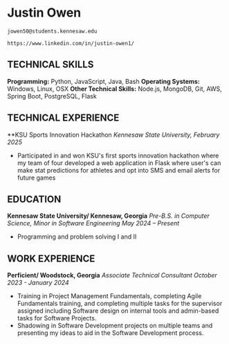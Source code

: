# Justin Owen

```
jowen50@students.kennesaw.edu
```

```
https://www.linkedin.com/in/justin-owen1/
```

## TECHNICAL SKILLS

**Programming:** Python, JavaScript, Java, Bash
**Operating Systems:** Windows, Linux, OSX
**Other Technical Skills:** Node.js, MongoDB, Git, AWS, Spring Boot, PostgreSQL, Flask

## TECHNICAL EXPERIENCE

\*\*KSU Sports Innovation Hackathon
_Kennesaw State University, February 2025_

- Participated in and won KSU's first sports innovation hackathon where my team of four developed a web application in Flask where user's can make stat predictions for athletes and opt into SMS and email alerts for future games

## EDUCATION

**Kennesaw State University/ Kennesaw, Georgia**
_Pre-B.S. in Computer Science, Minor in Software Engineering May 2024 – Present_

- Programming and problem solving I and II

## WORK EXPERIENCE

**Perficient/ Woodstock, Georgia**
_Associate Technical Consultant October 2023 - January 2024_

- Training in Project Management Fundamentals, completing Agile Fundamentals training, and completing multiple tasks for the supervisor assigned including Software design on internal tools and admin-based tasks for Software Projects.
- Shadowing in Software Development projects on multiple teams and presenting my ideas to aid in the Software Development process.